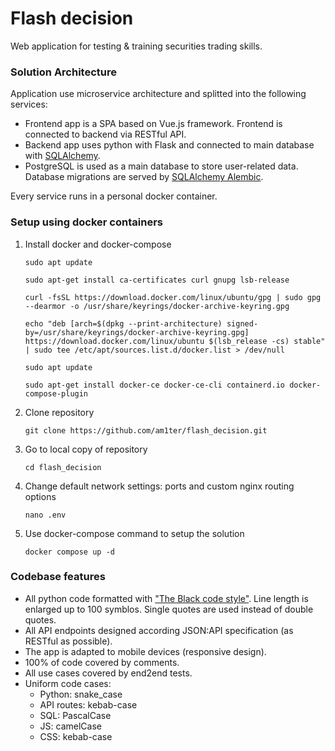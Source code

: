 # Flash decision
Web application for testing & training securities trading skills.

### Solution Architecture
Application use microservice architecture and splitted into the following services:
- Frontend app is a SPA based on Vue.js framework. Frontend is connected to backend via RESTful API.
- Backend app uses python with Flask and connected to main database with [SQLAlchemy](https://github.com/sqlalchemy/sqlalchemy).
- PostgreSQL is used as a main database to store user-related data. Database migrations are served by [SQLAlchemy Alembic](https://github.com/sqlalchemy/alembic).

Every service runs in a personal docker container.

### Setup using docker containers
1. Install docker and docker-compose
   ```
   sudo apt update

   sudo apt-get install ca-certificates curl gnupg lsb-release

   curl -fsSL https://download.docker.com/linux/ubuntu/gpg | sudo gpg --dearmor -o /usr/share/keyrings/docker-archive-keyring.gpg

   echo "deb [arch=$(dpkg --print-architecture) signed-by=/usr/share/keyrings/docker-archive-keyring.gpg] https://download.docker.com/linux/ubuntu $(lsb_release -cs) stable" | sudo tee /etc/apt/sources.list.d/docker.list > /dev/null

   sudo apt update
   
   sudo apt-get install docker-ce docker-ce-cli containerd.io docker-compose-plugin
   ```
2. Clone repository 
    ```
    git clone https://github.com/am1ter/flash_decision.git
    ```
3. Go to local copy of repository 
    ```
    cd flash_decision
    ```
4. Change default network settings: ports and custom nginx routing options
    ```
    nano .env
    ```
5. Use docker-compose command to setup the solution
    ```
    docker compose up -d
    ```

### Codebase features
- All python code formatted with ["The Black code style"](https://black.readthedocs.io/en/stable/the_black_code_style/current_style.html). Line length is enlarged up to 100 symblos. Single quotes are used instead of double quotes.
- All API endpoints designed according JSON:API specification (as RESTful as possible).
- The app is adapted to mobile devices (responsive design).
- 100% of code covered by comments.
- All use cases covered by end2end tests.
- Uniform code cases: 
    - Python: snake_case
    - API routes: kebab-case
    - SQL: PascalCase
    - JS: camelCase
    - CSS: kebab-case